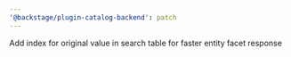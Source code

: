 ```yaml
---
'@backstage/plugin-catalog-backend': patch
---
```


Add index for original value in search table for faster entity facet response
